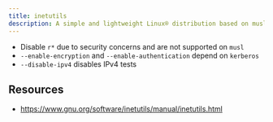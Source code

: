```yaml
---
title: inetutils
description: A simple and lightweight Linux® distribution based on musl libc and toybox
---
```


- Disable `r*` due to security concerns and are not supported on `musl`
- `--enable-encryption` and `--enable-authentication` depend on `kerberos`
- `--disable-ipv4` disables IPv4 tests

## Resources
- https://www.gnu.org/software/inetutils/manual/inetutils.html
